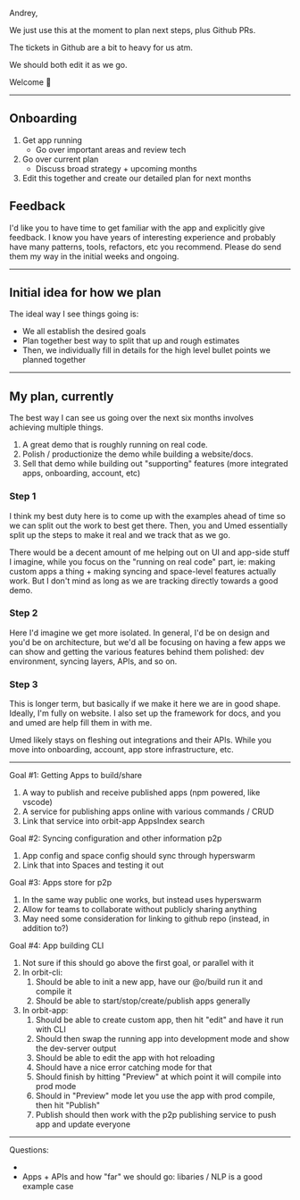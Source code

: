 Andrey,

We just use this at the moment to plan next steps, plus Github PRs.

The tickets in Github are a bit to heavy for us atm.

We should both edit it as we go.

Welcome 🙌

---

## Onboarding

1. Get app running
   - Go over important areas and review tech
2. Go over current plan
   - Discuss broad strategy + upcoming months
3. Edit this together and create our detailed plan for next months

## Feedback

I'd like you to have time to get familiar with the app and explicitly give feedback. I know you have years of interesting experience and probably have many patterns, tools, refactors, etc you recommend. Please do send them my way in the initial weeks and ongoing.

---

## Initial idea for how we plan

The ideal way I see things going is:

- We all establish the desired goals
- Plan together best way to split that up and rough estimates
- Then, we individually fill in details for the high level bullet points we planned together

---

## My plan, currently

The best way I can see us going over the next six months involves achieving multiple things.

1. A great demo that is roughly running on real code.
2. Polish / productionize the demo while building a website/docs.
3. Sell that demo while building out "supporting" features (more integrated apps, onboarding, account, etc)

### Step 1

I think my best duty here is to come up with the examples ahead of time so we can split out the work to best get there. Then, you and Umed essentially split up the steps to make it real and we track that as we go.

There would be a decent amount of me helping out on UI and app-side stuff I imagine, while you focus on the "running on real code" part, ie: making custom apps a thing + making syncing and space-level features actually work. But I don't mind as long as we are tracking directly towards a good demo.

### Step 2

Here I'd imagine we get more isolated. In general, I'd be on design and you'd be on architecture, but we'd all be focusing on having a few apps we can show and getting the various features behind them polished: dev environment, syncing layers, APIs, and so on.

### Step 3

This is longer term, but basically if we make it here we are in good shape. Ideally, I'm fully on website. I also set up the framework for docs, and you and umed are help fill them in with me.

Umed likely stays on fleshing out integrations and their APIs. While you move into onboarding, account, app store infrastructure, etc.

---

Goal #1: Getting Apps to build/share

1. A way to publish and receive published apps (npm powered, like vscode)
2. A service for publishing apps online with various commands / CRUD
3. Link that service into orbit-app AppsIndex search

Goal #2: Syncing configuration and other information p2p

1. App config and space config should sync through hyperswarm
2. Link that into Spaces and testing it out

Goal #3: Apps store for p2p

1. In the same way public one works, but instead uses hyperswarm
2. Allow for teams to collaborate without publicly sharing anything
3. May need some consideration for linking to github repo (instead, in addition to?)

Goal #4: App building CLI

1. Not sure if this should go above the first goal, or parallel with it
2. In orbit-cli:
   1. Should be able to init a new app, have our @o/build run it and compile it
   2. Should be able to start/stop/create/publish apps generally
3. In orbit-app:
   1. Should be able to create custom app, then hit "edit" and have it run with CLI
   2. Should then swap the running app into development mode and show the dev-server output
   3. Should be able to edit the app with hot reloading
   4. Should have a nice error catching mode for that
   5. Should finish by hitting "Preview" at which point it will compile into prod mode
   6. Should in "Preview" mode let you use the app with prod compile, then hit "Publish"
   7. Publish should then work with the p2p publishing service to push app and update everyone

---

Questions:

-
- Apps + APIs and how "far" we should go: libaries / NLP is a good example case
